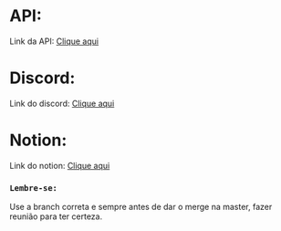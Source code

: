 # API: 

Link da API: [Clique aqui](https://gitlab.com/ka-br-jul-2020/kenziehub-api)

# Discord:

Link do discord: [Clique aqui](https://discord.com/invite/HkDBzmu2)

# Notion:

Link do notion: [Clique aqui](https://www.notion.so/Dashboard-c79c28470a3a49e188ebc80ff37c1a6f)

### `Lembre-se:`

Use a branch correta e sempre antes de dar o merge na master,
fazer reunião para ter certeza.
